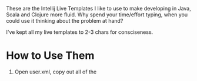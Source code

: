 These are the Intellij Live Templates I like to use to make developing in Java, Scala and Clojure more fluid.  Why spend your time/effort typing, when you could use it thinking about the problem at hand?

I've kept all my live templates to 2-3 chars for consciseness.

How to Use Them
===============

1. Open user.xml, copy out all of the <template> nodes, out of the <templateSet>

2. Go to ~/.IdeaC10/config/templates/user.xml (on Windows, the .Idea[xyz] folder is probably in your home directory, but I haven't checked.  Also, it will have a slightly different name depending on version number, or whether you are using Community edition or Ultimate edition.

3. To ~/.IdeaC10/config/templates/user.xml append my <template> nodea to your <templateSet> node, and save.

4. Enjoy the goodness.


Clojure Templates
=================
d

     (def $NAME$ $EXPR$)

pd

     (def ^{:private true} $NAME$ $EXPR$)

f

     (defn $NAME$ [$ARGS$] $EXPR$)

pf

     (defn- $NAME$ [$ARGS$] $EXPR$)

fa

    (fact "$TITLE$"
      ($EXPR$) => $RESULT$)

tf

     (tabular
       (fact "$TITLE$"
         ($EXPR$) => $RESULT$)

       $TABLE$)

p

    (provided
      ($EXPR$) => $RESULT$)

Java Templates
==============
gw

     given($MOCK_OBJECT$.$METHOD$($ARGS$)).willReturn($RETURN_VALUE$);

sc

     public static class $CLASS_NAME$ {
         $CODE$
    }

mk

     mock($CLASS_NAME$.class);

tst

ae

ane

an

as

    all coming soon...

Scala Templates
===============
tbl

    val testCases = new org.scalatest.prop.TableDrivenPropertyChecks.Table(
        ($TITLE_ROW$),
        ($ROW_1$),
        ($ROW_2$))

    forAll(testCases) { case ($TEST_CASE_DESTRUCTURING$) =>
        $TEST_EXPR$
    }

tst

s

sn

     coming soon...

